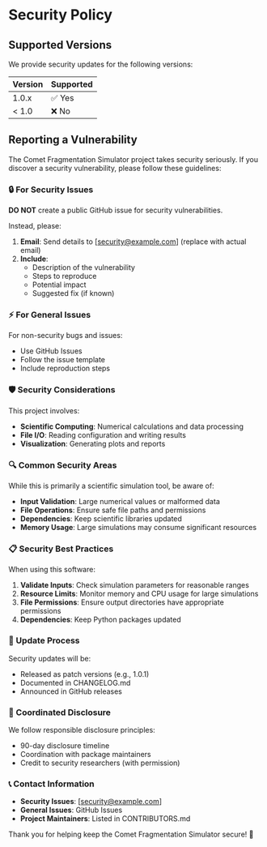 # Security Policy

## Supported Versions

We provide security updates for the following versions:

| Version | Supported          |
| ------- | ------------------ |
| 1.0.x   | ✅ Yes             |
| < 1.0   | ❌ No              |

## Reporting a Vulnerability

The Comet Fragmentation Simulator project takes security seriously. If you discover a security vulnerability, please follow these guidelines:

### 🔒 For Security Issues

**DO NOT** create a public GitHub issue for security vulnerabilities.

Instead, please:

1. **Email**: Send details to [security@example.com] (replace with actual email)
2. **Include**: 
   - Description of the vulnerability
   - Steps to reproduce
   - Potential impact
   - Suggested fix (if known)

### ⚡ For General Issues

For non-security bugs and issues:
- Use GitHub Issues
- Follow the issue template
- Include reproduction steps

### 🛡️ Security Considerations

This project involves:
- **Scientific Computing**: Numerical calculations and data processing
- **File I/O**: Reading configuration and writing results
- **Visualization**: Generating plots and reports

### 🔍 Common Security Areas

While this is primarily a scientific simulation tool, be aware of:

- **Input Validation**: Large numerical values or malformed data
- **File Operations**: Ensure safe file paths and permissions
- **Dependencies**: Keep scientific libraries updated
- **Memory Usage**: Large simulations may consume significant resources

### 📋 Security Best Practices

When using this software:

1. **Validate Inputs**: Check simulation parameters for reasonable ranges
2. **Resource Limits**: Monitor memory and CPU usage for large simulations
3. **File Permissions**: Ensure output directories have appropriate permissions
4. **Dependencies**: Keep Python packages updated

### 🔄 Update Process

Security updates will be:
- Released as patch versions (e.g., 1.0.1)
- Documented in CHANGELOG.md
- Announced in GitHub releases

### 🤝 Coordinated Disclosure

We follow responsible disclosure principles:
- 90-day disclosure timeline
- Coordination with package maintainers
- Credit to security researchers (with permission)

### 📞 Contact Information

- **Security Issues**: [security@example.com]
- **General Issues**: GitHub Issues
- **Project Maintainers**: Listed in CONTRIBUTORS.md

Thank you for helping keep the Comet Fragmentation Simulator secure! 🌌

